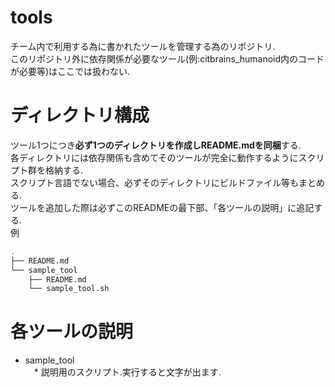 # tools
チーム内で利用する為に書かれたツールを管理する為のリポジトリ.  
このリポジトリ外に依存関係が必要なツール(例:citbrains_humanoid内のコードが必要等)はここでは扱わない.

# ディレクトリ構成
ツール1つにつき**必ず1つのディレクトリを作成しREADME.mdを同梱**する.  
各ディレクトリには依存関係も含めてそのツールが完全に動作するようにスクリプト群を格納する.  
スクリプト言語でない場合、必ずそのディレクトリにビルドファイル等もまとめる.  
ツールを追加した際は必ずこのREADMEの最下部、「各ツールの説明」に追記する.  
例
```bash
.
├── README.md
└── sample_tool
    ├── README.md
    └── sample_tool.sh
```
# 各ツールの説明
* sample_tool  
 　* 説明用のスクリプト.実行すると文字が出ます.
